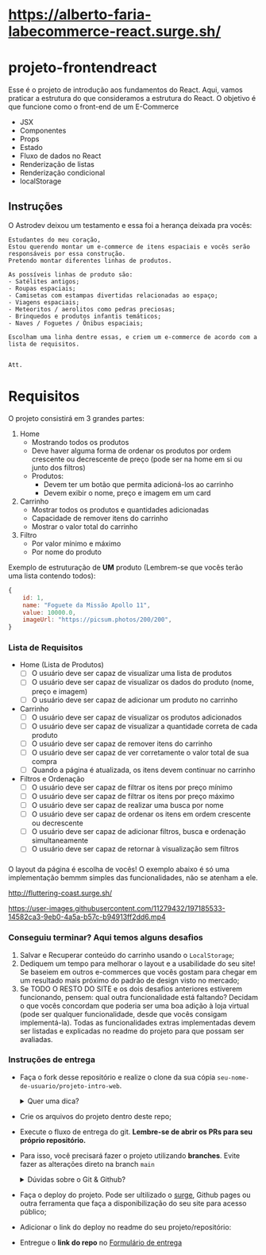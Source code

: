 #  https://alberto-faria-labecommerce-react.surge.sh/

# projeto-frontendreact

Esse é o projeto de introdução aos fundamentos do React. Aqui, vamos praticar a estrutura do que consideramos a estrutura do React. O objetivo é que funcione como o front-end de um E-Commerce

- JSX
- Componentes
- Props
- Estado
- Fluxo de dados no React
- Renderização de listas
- Renderização condicional
- localStorage

## Instruções
O Astrodev deixou um testamento e essa foi a herança deixada pra vocês:
```
Estudantes do meu coração,
Estou querendo montar um e-commerce de itens espaciais e vocês serão responsáveis por essa construção. 
Pretendo montar diferentes linhas de produtos. 

As possíveis linhas de produto são:
- Satélites antigos;
- Roupas espaciais;
- Camisetas com estampas divertidas relacionadas ao espaço;
- Viagens espaciais;
- Meteoritos / aerolitos como pedras preciosas;
- Brinquedos e produtos infantis temáticos;
- Naves / Foguetes / Ônibus espaciais;

Escolham uma linha dentre essas, e criem um e-commerce de acordo com a lista de requisitos.


Att.
```

# Requisitos

O projeto consistirá em 3 grandes partes:

1. Home
    - Mostrando todos os produtos
    - Deve haver alguma forma de ordenar os produtos por ordem crescente ou decrescente de preço (pode ser na home em si ou junto dos filtros)
    - Produtos:
        - Devem ter um botão que permita adicioná-los ao carrinho
        - Devem exibir o nome, preço e imagem em um card
2. Carrinho
    - Mostrar todos os produtos e quantidades adicionadas
    - Capacidade de remover itens do carrinho
    - Mostrar o valor total do carrinho
3. Filtro
    - Por valor mínimo e máximo
    - Por nome do produto

Exemplo de estruturação de **UM** produto (Lembrem-se que vocês terão uma lista contendo todos):

```jsx
{
	id: 1,
	name: "Foguete da Missão Apollo 11",
	value: 10000.0,
	imageUrl: "https://picsum.photos/200/200",
}
```

### Lista de Requisitos
- Home (Lista de Produtos)
    - [ ]  O usuário deve ser capaz de visualizar uma lista de produtos
    - [ ]  O usuário deve ser capaz de visualizar os dados do produto (nome, preço e imagem)
    - [ ]  O usuário deve ser capaz de adicionar um produto no carrinho
- Carrinho
    - [ ]  O usuário deve ser capaz de visualizar os produtos adicionados
    - [ ]  O usuário deve ser capaz de visualizar a quantidade correta de cada produto
    - [ ]  O usuário deve ser capaz de remover itens do carrinho
    - [ ]  O usuário deve ser capaz de ver corretamente o valor total de sua compra
    - [ ]  Quando a página é atualizada, os itens devem continuar no carrinho
- Filtros e Ordenação
    - [ ]  O usuário deve ser capaz de filtrar os itens por preço mínimo
    - [ ]  O usuário deve ser capaz de filtrar os itens por preço máximo
    - [ ]  O usuário deve ser capaz de realizar uma busca por nome
    - [ ]  O usuário deve ser capaz de ordenar os itens em ordem crescente ou decrescente
    - [ ]  O usuário deve ser capaz de adicionar  filtros, busca e ordenação simultaneamente
    - [ ]  O usuário deve ser capaz de retornar à visualização sem filtros
    
 ### 

O layout da página é escolha de vocês! O exemplo abaixo é só uma implementação bemmm simples das funcionalidades, não se atenham a ele.

http://fluttering-coast.surge.sh/
 

https://user-images.githubusercontent.com/11279432/197185533-14582ca3-9eb0-4a5a-b57c-b94913ff2dd6.mp4



    
  ### Conseguiu terminar? Aqui temos alguns **desafios**
  1. Salvar e Recuperar conteúdo do carrinho usando o `LocalStorage`;
  2. Dediquem um tempo para melhorar o layout e a usabilidade do seu site! Se baseiem em outros e-commerces que vocês gostam para chegar em um resultado   mais próximo do padrão de design visto no mercado;
  3. Se TODO O RESTO DO SITE  e os dois desafios anteriores estiverem funcionando, pensem: qual outra funcionalidade está faltando? Decidam o que vocês concordam que poderia ser uma boa adição à loja virtual (pode ser qualquer funcionalidade, desde que vocês consigam implementá-la). Todas as funcionalidades extras implementadas devem ser listadas e explicadas no readme do projeto para que possam ser avaliadas.
  
  ### Instruções de entrega

- Faça o fork desse repositório e realize o clone da sua cópia `seu-nome-de-usuario/projeto-intro-web`.
   <details>
   <summary>Quer uma dica?</summary>
   <img src="https://firebasestorage.googleapis.com/v0/b/assets-conteudo.appspot.com/o/gerais%2Ffork.png?alt=media&token=7030e997-246a-41fe-a75f-2a2ced61e54d" alt="Como adicionar o projeto no repositório"/>
   </details>
- Crie os arquivos do projeto dentro deste repo;
- Execute o fluxo de entrega do git. **Lembre-se de abrir os PRs para seu próprio repositório.**
- Para isso, você precisará fazer o projeto utilizando **branches**. Evite fazer as alterações direto na branch ```main```
    <details>
       <summary>Dúvidas sobre o Git & Github?</summary>
       <p>Adiciomos um vídeo explicando o <strong>processo de entrega</strong> [do fork ao pull request] no Material Assincrono da Aula de <a href="https://estudante.labenu.com.br/conteudos/tecnico/mod1/Git%20e%20Github">Git e Github</a>. Esse vídeo também exemplifica situações que podem acontecer durante o fluxo de utilização do Git.</p>
    </details>
- Faça o deploy do projeto. Pode ser ultilizado o [surge](https://labenu.notion.site/Deploy-de-front-React-com-Surge-f902a03ec1d247dc9af9aee5a1469d96), Github pages ou outra ferramenta que faça a disponibilização do seu site para acesso público;
- Adicionar o link do deploy no readme do seu projeto/repositório:


- Entregue o **link do repo** no [Formulário de entrega](https://forms.gle/S9XChPZravP3WdxL6) 


